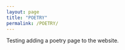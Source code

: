 ```yaml
---
layout: page
title: "POETRY"
permalink: /POETRY/
---
```


Testing adding a poetry page to the website.
